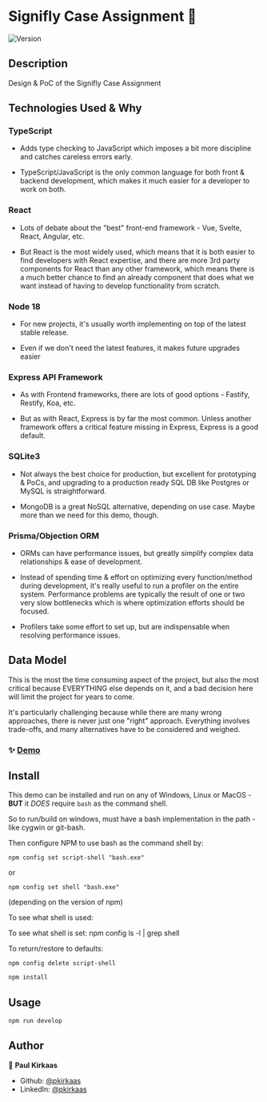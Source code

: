 # Signifly Case Assignment 👋
![Version](https://img.shields.io/badge/version-1-blue.svg?cacheSeconds=2592000)

## Description

Design & PoC of the Signifly Case Assignment


## Technologies Used & Why

### TypeScript

- Adds type checking to JavaScript which imposes a bit more discipline and catches careless errors early.

- TypeScript/JavaScript is the only common language for both front & backend development, which makes it much easier for a developer to work on both.

### React

- Lots of debate about the "best" front-end framework - Vue, Svelte, React, Angular, etc.  

- But React is the most widely used, which means that it is both easier to find developers with React expertise, and there are more 3rd party components for React than any other framework, which means there is a much better chance to find an already component that does what we want instead of having to develop functionality from scratch.

### Node 18

- For new projects, it's usually worth implementing on top of the latest stable release.

- Even if we don't need the latest features, it makes future upgrades easier

### Express API Framework

- As with Frontend frameworks, there are lots of good options - Fastify, Restify, Koa, etc.

- But as with React, Express is by far the most common. Unless another framework offers a critical feature missing in Express, Express is a good default.

### SQLite3

- Not always the best choice for production, but excellent for prototyping & PoCs, and upgrading to a production ready SQL DB like Postgres or MySQL is straightforward.

- MongoDB is a great NoSQL alternative, depending on use case. Maybe more than we need for this demo, though.

### Prisma/Objection ORM

- ORMs can have performance issues, but greatly simplify complex data relationships & ease of development.

- Instead of spending time & effort on optimizing every function/method during development, it's really useful to run a profiler on the entire system.  Performance problems are typically the result of one or two very slow bottlenecks which is where optimization efforts should be focused.

- Profilers take some effort to set up, but are indispensable when resolving performance issues.

## Data Model

This is the most the time consuming aspect of the project, but also the most critical because EVERYTHING else depends on it, and a bad decision here will limit the project for years to come. 

It's particularly challenging because while there are many wrong approaches, there is never just one "right" approach. Everything involves trade-offs, and many alternatives have to be considered and weighed.



### ✨ [Demo](http://signifly.levitatingwaters.com)

## Install

This demo can be installed and run on any of Windows, Linux or MacOS - **BUT** it *DOES* require `bash` as the command shell.

So to run/build on windows, must have a bash implementation in the path - like cygwin or git-bash.

Then configure NPM to use bash as the command shell by:

`npm config set script-shell "bash.exe"`

or 

`npm config set shell "bash.exe"`

(depending on the version of npm)

To see what shell is used:

To see what shell is set:
npm config ls -l | grep shell

To return/restore to defaults:

`npm config delete script-shell`

```sh
npm install
```

## Usage

```sh
npm run develop
```

## Author

👤 **Paul Kirkaas**

* Github: [@pkirkaas](https://github.com/pkirkaas)
* LinkedIn: [@pkirkaas](https://linkedin.com/in/pkirkaas)


